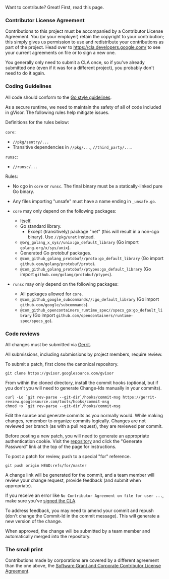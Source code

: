 Want to contribute? Great! First, read this page.

### Contributor License Agreement

Contributions to this project must be accompanied by a Contributor License
Agreement. You (or your employer) retain the copyright to your contribution;
this simply gives us permission to use and redistribute your contributions as
part of the project. Head over to <https://cla.developers.google.com/> to see
your current agreements on file or to sign a new one.

You generally only need to submit a CLA once, so if you've already submitted one
(even if it was for a different project), you probably don't need to do it
again.

### Coding Guidelines

All code should conform to the [Go style guidelines][gostyle].

As a secure runtime, we need to maintain the safety of all of code included in
gVisor. The following rules help mitigate issues.

Definitions for the rules below:

`core`:

*   `//pkg/sentry/...`
*   Transitive dependencies in `//pkg/...`, `//third_party/...`.

`runsc`:

*   `//runsc/...`

Rules:

*   No cgo in `core` or `runsc`. The final binary must be a statically-linked
    pure Go binary.

*   Any files importing "unsafe" must have a name ending in `_unsafe.go`.

*   `core` may only depend on the following packages:

    *   Itself.
    *   Go standard library.
        *   Except (transitively) package "net" (this will result in a non-cgo
            binary). Use `//pkg/unet` instead.
    *   `@org_golang_x_sys//unix:go_default_library` (Go import
        `golang.org/x/sys/unix`).
    *   Generated Go protobuf packages.
    *   `@com_github_golang_protobuf//proto:go_default_library` (Go import
        `github.com/golang/protobuf/proto`).
    *   `@com_github_golang_protobuf//ptypes:go_default_library` (Go import
        `github.com/golang/protobuf/ptypes`).

*   `runsc` may only depend on the following packages:

    *   All packages allowed for `core`.
    *   `@com_github_google_subcommands//:go_default_library` (Go import
        `github.com/google/subcommands`).
    *   `@com_github_opencontainers_runtime_spec//specs_go:go_default_library`
        (Go import `github.com/opencontainers/runtime-spec/specs_go`).

### Code reviews

All changes must be submitted via [Gerrit][gerrit].

All submissions, including submissions by project members, require review.

To submit a patch, first clone the canonical repository.

```
git clone https://gvisor.googlesource.com/gvisor
```

From within the cloned directory, install the commit hooks (optional, but if you
don't you will need to generate Change-Ids manually in your commits).

```
curl -Lo `git rev-parse --git-dir`/hooks/commit-msg https://gerrit-review.googlesource.com/tools/hooks/commit-msg
chmod +x `git rev-parse --git-dir`/hooks/commit-msg
```

Edit the source and generate commits as you normally would. While making
changes, remember to organize commits logically. Changes are not reviewed per
branch (as with a pull request), they are reviewed per commit.

Before posting a new patch, you will need to generate an appropriate
authentication cookie. Visit the [repository][repo] and click the "Generate
Password" link at the top of the page for instructions.

To post a patch for review, push to a special "for" reference.

```
git push origin HEAD:refs/for/master
```

A change link will be generated for the commit, and a team member will review
your change request, provide feedback (and submit when appropriate).

If you receive an error like `No Contributor Agreement on file for user ...`,
make sure you've [signed the CLA](#contributor-license-agreement).

To address feedback, you may need to amend your commit and repush (don't change
the Commit-Id in the commit message). This will generate a new version of the
change.

When approved, the change will be submitted by a team member and automatically
merged into the repository.

### The small print

Contributions made by corporations are covered by a different agreement than the
one above, the
[Software Grant and Corporate Contributor License Agreement][gccla].

[gcla]: https://cla.developers.google.com/about/google-individual
[gccla]: https://cla.developers.google.com/about/google-corporate
[gerrit]: https://gvisor-review.googlesource.com
[gostyle]: https://github.com/golang/go/wiki/CodeReviewComments
[repo]: https://gvisor.googlesource.com
